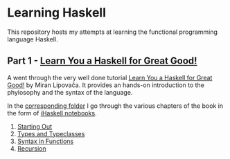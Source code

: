 # Learning Haskell

This repository hosts my attempts at learning the functional programming language Haskell.

## Part 1 - [Learn You a Haskell for Great Good!](http://learnyouahaskell.com/)
A went through the very well done tutorial [Learn You a Haskell for Great Good!](http://learnyouahaskell.com/) by Miran Lipovača. It provides an hands-on introduction to the phylosophy and the syntax of the language.

In the [corresponding folder](./learn_you_a_haskell_for_great_good) I go through the various chapters of the book in the form of [iHaskell notebooks](https://github.com/gibiansky/IHaskell).

1. [Starting Out](./learn_you_a_haskell_for_great_good/01_Starting_Out.ipynb)
2. [Types and Typeclasses](./learn_you_a_haskell_for_great_good/02_Types_and_Typeclasses.ipynb)
3. [Syntax in Functions](./learn_you_a_haskell_for_great_good/03_Syntax_in_Functions.ipynb)
4. [Recursion](./learn_you_a_haskell_for_great_good/04_Recursion.ipynb)